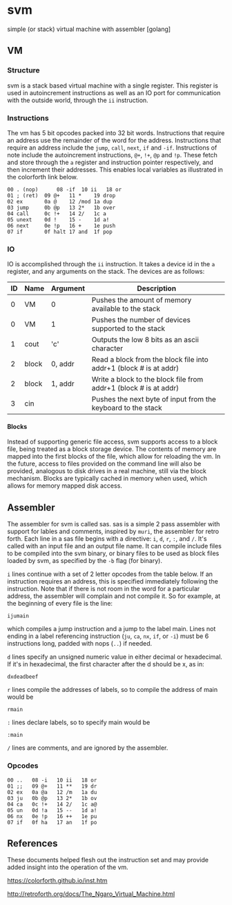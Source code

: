 # svm
simple (or stack) virtual machine with assembler [golang]

## VM

### Structure

svm is a stack based virtual machine with a single register.  This
register is used in autoincrement instructions as well as an IO port
for communication with the outside world, through the `ii` instruction.

### Instructions

The vm has 5 bit opcodes packed into 32 bit words.
Instructions that require an address use the remainder of the word
for the address.  Instructions that require an address include the
`jump`, `call`, `next`, `if` and `-if`.  Instructions of note
include the autoincrement instructions, `@+`, `!+`, `@p` and `!p`.  These
fetch and store through the `a` register and instruction pointer
respectively, and then increment their addresses. This enables
local variables as illustrated in the colorforth link below.

```
00 . (nop)  	08 -if	10 ii	18 or 
01 ; (ret)	09 @+	11 *	19 drop
02 ex		0a @	12 /mod	1a dup
03 jump		0b @p	13 2*	1b over
04 call		0c !+	14 2/	1c a
05 unext	0d !	15 -	1d a!
06 next		0e !p	16 +	1e push
07 if		0f halt	17 and	1f pop
```

### IO

IO is accomplished through the `ii` instruction.  It takes a device id in the `a` register,
and any arguments on the stack.  The devices are as follows:

ID	|	Name	|	Argument	|	Description
---	|	---	|	---	|	---	|
0	|	VM		|	0			|	Pushes the amount of memory available to the stack
0	|	VM		|	1			|	Pushes the number of devices supported to the stack
1	|	cout	|	'c'			|	Outputs the low 8 bits as an ascii character
2	|	block	|	0, addr		|	Read a block from the block file into addr+1 (block # is at addr)
2	|	block	|	1, addr		|	Write a block to the block file from addr+1 (block # is at addr)
3	|	cin		|				| 	Pushes the next byte of input from the keyboard to the stack

#### Blocks
Instead of supporting generic file access, svm supports access to a block file, being treated
as a block storage device.  The contents of memory are mapped into the first blocks of the file,
which allow for reloading the vm.  In the future, access to files provided on the command line
will also be provided, analogous to disk drives in a real machine, still via the block mechanism.
Blocks are typically cached in memory when used, which allows for memory mapped disk access.

## Assembler

The assembler for svm is called sas.  sas is a simple 2 pass assembler with support for lables and comments,
inspired by `muri`, the assembler for retro forth.
Each line in a sas file begins with a directive: `i`, `d`, `r`, `:`, and `/`.  It's called with an input
file and an output file name.  It can compile include files to be compiled into the svm binary, or binary
files to be used as block files loaded by svm, as specified by the `-b` flag (for binary).

`i` lines continue with a set of 2 letter opcodes from the table below.  If an instruction requires an
address, this is specified immediately following the instruction. Note that if there is not room in
the word for a particular address, the assembler will complain and not compile it.  So for example,
at the beginning of every file is the line:
```
ijumain
```
which compiles a jump instruction and a jump to the label main. Lines not ending in a label referencing instruction
(`ju`, `ca`, `nx`, `if`, or `-i`) must be 6 instructions long, padded with nops (`..`) if needed.  

`d` lines specify an unsigned numeric value in either decimal or hexadecimal.  If it's in hexadecimal,
the first character after the d should be x, as in:
```
dxdeadbeef
```

`r` lines compile the addresses of labels, so to compile the address of main would be
```
rmain
```

`:` lines declare labels, so to specify main would be
```
:main
```

`/` lines are comments, and are ignored by the assembler.

### Opcodes

```
00 ..	08 -i	10 ii	18 or 
01 ;;	09 @+	11 **	19 dr
02 ex	0a @a	12 /m	1a du
03 ju	0b @p	13 2*	1b ov
04 ca	0c !+	14 2/	1c a@
05 un	0d !a	15 --	1d a!
06 nx	0e !p	16 ++	1e pu
07 if	0f ha	17 an	1f po
```

## References
These documents helped flesh out the instruction set and may provide added insight into the operation
of the vm.

https://colorforth.github.io/inst.htm

http://retroforth.org/docs/The_Ngaro_Virtual_Machine.html
